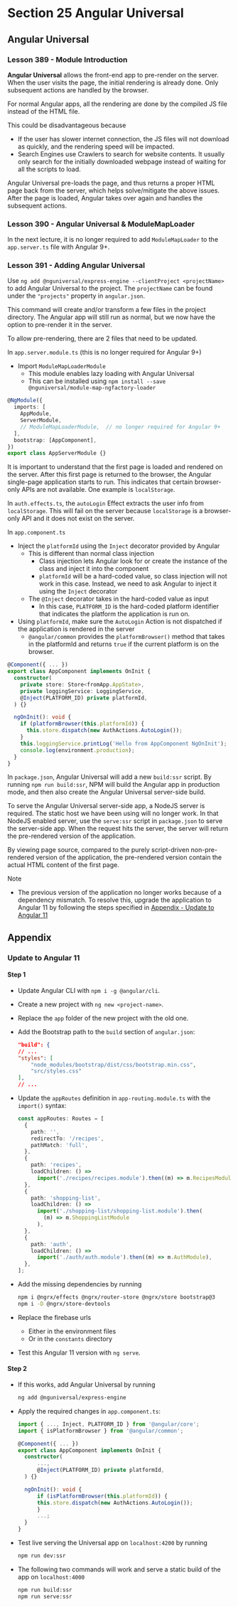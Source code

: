 # Section 25 Angular Universal

## Angular Universal

### Lesson 389 - Module Introduction

**Angular Universal** allows the front-end app to pre-render on the server. When the user visits the page, the initial rendering is already done. Only subsequent actions are handled by the browser.

For normal Angular apps, all the rendering are done by the compiled JS file instead of the HTML file.

This could be disadvantageous because

- If the user has slower internet connection, the JS files will not download as quickly, and the rendering speed will be impacted.
- Search Engines use Crawlers to search for website contents. It usually only search for the initially downloaded webpage instead of waiting for all the scripts to load.

Angular Universal pre-loads the page, and thus returns a proper HTML page back from the server, which helps solve/mitigate the above issues. After the page is loaded, Angular takes over again and handles the subsequent actions.

### Lesson 390 - Angular Universal & ModuleMapLoader

In the next lecture, it is no longer required to add `ModuleMapLoader` to the `app.server.ts` file with Angular 9+.

### Lesson 391 - Adding Angular Universal

Use `ng add @nguniversal/express-engine --clientProject <projectName>` to add Angular Universal to the project. The `projectName` can be found under the `"projects"` property in `angular.json`.

This command will create and/or transform a few files in the project directory. The Angular app will still run as normal, but we now have the option to pre-render it in the server.

To allow pre-rendering, there are 2 files that need to be updated.

In `app.server.module.ts` (this is no longer required for Angular 9+)

- Import `ModuleMapLoaderModule`
  - This module enables lazy loading with Angular Universal
  - This can be installed using `npm install --save @nguniversal/module-map-ngfactory-loader`

```ts
@NgModule({
  imports: [
    AppModule,
    ServerModule,
    // ModuleMapLoaderModule,  // no longer required for Angular 9+
  ],
  bootstrap: [AppComponent],
})
export class AppServerModule {}
```

It is important to understand that the first page is loaded and rendered on the server. After this first page is returned to the browser, the Angular single-page application starts to run. This indicates that certain browser-only APIs are not available. One example is `localStorage`.

In `auth.effects.ts`, the `autoLogin` Effect extracts the user info from `localStorage`. This will fail on the server because `localStorage` is a browser-only API and it does not exist on the server.

In `app.component.ts`

- Inject the `platformId` using the `Inject` decorator provided by Angular
  - This is different than normal class injection
    - Class injection lets Angular look for or create the instance of the class and inject it into the component
    - `platformId` will be a hard-coded value, so class injection will not work in this case. Instead, we need to ask Angular to inject it using the `Inject` decorator
  - The `@Inject` decorator takes in the hard-coded value as input
    - In this case, `PLATFORM_ID` is the hard-coded platform identifier that indicates the platform the application is run on.
- Using `platformId`, make sure the `AutoLogin` Action is not dispatched if the application is rendered in the server
  - `@angular/common` provides the `platformBrowser()` method that takes in the platformId and returns `true` if the current platform is on the browser.

```ts
@Component({ ... })
export class AppComponent implements OnInit {
  constructor(
    private store: Store<fromApp.AppState>,
    private loggingService: LoggingService,
    @Inject(PLATFORM_ID) private platformId,
  ) {}

  ngOnInit(): void {
    if (platformBrowser(this.platformId)) {
      this.store.dispatch(new AuthActions.AutoLogin());
    }
    this.loggingService.printLog('Hello from AppComponent NgOnInit');
    console.log(environment.production);
  }
}
```

In `package.json`, Angular Universal will add a new `build:ssr` script. By running `npm run build:ssr`, NPM will build the Angular app in production mode, and then also create the Angular Universal server-side build.

To serve the Angular Universal server-side app, a NodeJS server is required. The static host we have been using will no longer work. In that NodeJS enabled server, use the `serve:ssr` script in `package.json` to serve the server-side app. When the request hits the server, the server will return the pre-rendered version of the application.

By viewing page source, compared to the purely script-driven non-pre-rendered version of the application, the pre-rendered version contain the actual HTML content of the first page.

Note

- The previous version of the application no longer works because of a dependency mismatch. To resolve this, upgrade the application to Angular 11 by following the steps specified in [Appendix - Update to Angular 11](#update-to-angular-11)

## Appendix

### Update to Angular 11

#### Step 1

- Update Angular CLI with `npm i -g @angular/cli`.

- Create a new project with `ng new <project-name>`.

- Replace the `app` folder of the new project with the old one.

- Add the Bootstrap path to the `build` section of `angular.json`:

  ```json
  "build": {
  // ...
  "styles": [
      "node_modules/bootstrap/dist/css/bootstrap.min.css",
      "src/styles.css"
  ],
  // ...
  ```

- Update the `appRoutes` definition in `app-routing.module.ts` with the `import()` syntax:

  ```ts
  const appRoutes: Routes = [
    {
      path: '',
      redirectTo: '/recipes',
      pathMatch: 'full',
    },
    {
      path: 'recipes',
      loadChildren: () =>
        import('./recipes/recipes.module').then((m) => m.RecipesModule),
    },
    {
      path: 'shopping-list',
      loadChildren: () =>
        import('./shopping-list/shopping-list.module').then(
          (m) => m.ShoppingListModule
        ),
    },
    {
      path: 'auth',
      loadChildren: () =>
        import('./auth/auth.module').then((m) => m.AuthModule),
    },
  ];
  ```

- Add the missing dependencies by running

  ```sh
  npm i @ngrx/effects @ngrx/router-store @ngrx/store bootstrap@3
  npm i -D @ngrx/store-devtools
  ```

- Replace the firebase urls

  - Either in the environment files
  - Or in the `constants` directory

- Test this Angular 11 version with `ng serve`.

#### Step 2

- If this works, add Angular Universal by running

  ```sh
  ng add @nguniversal/express-engine
  ```

- Apply the required changes in `app.component.ts`:

  ```ts
  import { ..., Inject, PLATFORM_ID } from '@angular/core';
  import { isPlatformBrowser } from '@angular/common';

  @Component({ ... })
  export class AppComponent implements OnInit {
    constructor(
        ...,
        @Inject(PLATFORM_ID) private platformId,
    ) {}

    ngOnInit(): void {
        if (isPlatformBrowser(this.platformId)) {
        this.store.dispatch(new AuthActions.AutoLogin());
        }
        ...;
    }
  }
  ```

- Test live serving the Universal app on `localhost:4200` by running

  ```sh
  npm run dev:ssr
  ```

- The following two commands will work and serve a static build of the app on `localhost:4000`

  ```sh
  npm run build:ssr
  npm run serve:ssr
  ```
